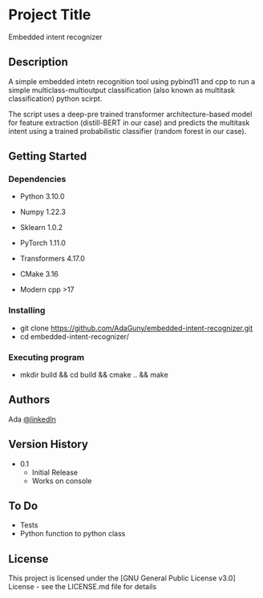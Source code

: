# Project Title

Embedded intent recognizer 

## Description

A simple embedded intetn recognition tool using pybind11 and cpp to run a simple multiclass-multioutput classification (also known as multitask classification) python scirpt. 

The script uses a deep-pre trained transformer architecture-based model for feature extraction (distill-BERT in our case) and predicts the multitask intent using a trained probabilistic classifier (random forest in our case).  

## Getting Started

### Dependencies

* Python 3.10.0
* Numpy 1.22.3
* Sklearn 1.0.2
* PyTorch 1.11.0
* Transformers 4.17.0

* CMake 3.16
* Modern cpp >17

### Installing

* git clone https://github.com/AdaGuny/embedded-intent-recognizer.git
* cd embedded-intent-recognizer/

### Executing program

* mkdir build && cd build && cmake .. && make

## Authors

Ada
[@linkedIn](https://www.linkedin.com/in/ada-g%C3%BCney-arslan/)

## Version History

* 0.1
    * Initial Release
    * Works on console 
   

## To Do

* Tests
* Python function to python class   

## License

This project is licensed under the [GNU General Public License v3.0] License - see the LICENSE.md file for details
